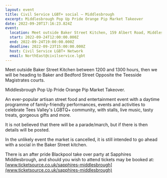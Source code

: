 ```yaml
---
layout: event
title: Civil Service LGBT+ social – Middlesbrough
excerpt: Middlesbrough Pop Up Pride Orange Pip Market Takeover
date: 2022-09-20T17:16:23.824Z
event:
  location: Meet outside Baker Street Kitchen, 159 Albert Road, Middlesbrough, TS1 2PX
  start: 2022-09-24T12:00:00.000Z
  end: 2022-09-24T19:00:00.000Z
  deadline: 2022-09-23T15:00:00.000Z
  host: Civil Service LGBT+ Network
  email: NorthEast@civilservice.lgbt
---
```

Meet outside Baker Street Kitchen between 1200 and 1300 hours, then we will be heading to Baker and Bedford Street Opposite the Teesside Magistrates courts.

Middlesbrough Pop Up Pride Orange Pip Market Takeover.

An ever-popular artisan street food and entertainment event with a daytime programme of family-friendly performances, events and activities to celebrate Tees Valley's LGBTQ+ community, with stalls, live music, tasty treats, gorgeous gifts and more. 

It is not believed that there will be a parade/march, but if there is then details will be posted.

In the unlikely event the market is cancelled, it is still intended to go ahead with a social in the Baker Street kitchen.

There is an after pride Blackpool take over party at Sapphires Middlesbrough, and should you wish to attend tickets may be booked at:
[www.ticketsource.co.uk/sapphires-middlesbrough](www.ticketsource.co.uk/sapphires-middlesbrough)